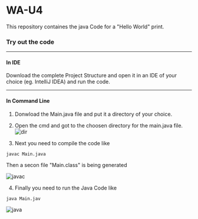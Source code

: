 # WA-U4

This repository containes the java Code for a "Hello World" print. 

### Try out the code
-----

#### In IDE <br>
Download the complete Project Structure and open it in an IDE of your choice (eg. IntelliJ IDEA) and run the code. 

-----

#### In Command Line <br>
1. Donwload the Main.java file and put it a directory of your choice. 

2. Open the cmd and got to the choosen directory for the main.java file. 
![dir](https://user-images.githubusercontent.com/76065789/211327331-25f70142-d7ef-45de-8a29-01648b97c873.PNG)


3. Next you need to compile the code like 
````
javac Main.java
````
   Then a secon file "Main.class" is being generated
   
   ![javac](https://user-images.githubusercontent.com/76065789/211327379-d78e3f53-8ebb-44e6-8211-271a77ed399f.PNG)


4. Finally you need to run the Java Code like 

````
java Main.jav
````
![java](https://user-images.githubusercontent.com/76065789/211327417-7bb4f173-9def-4d12-a422-3c5212bf59cb.PNG)


